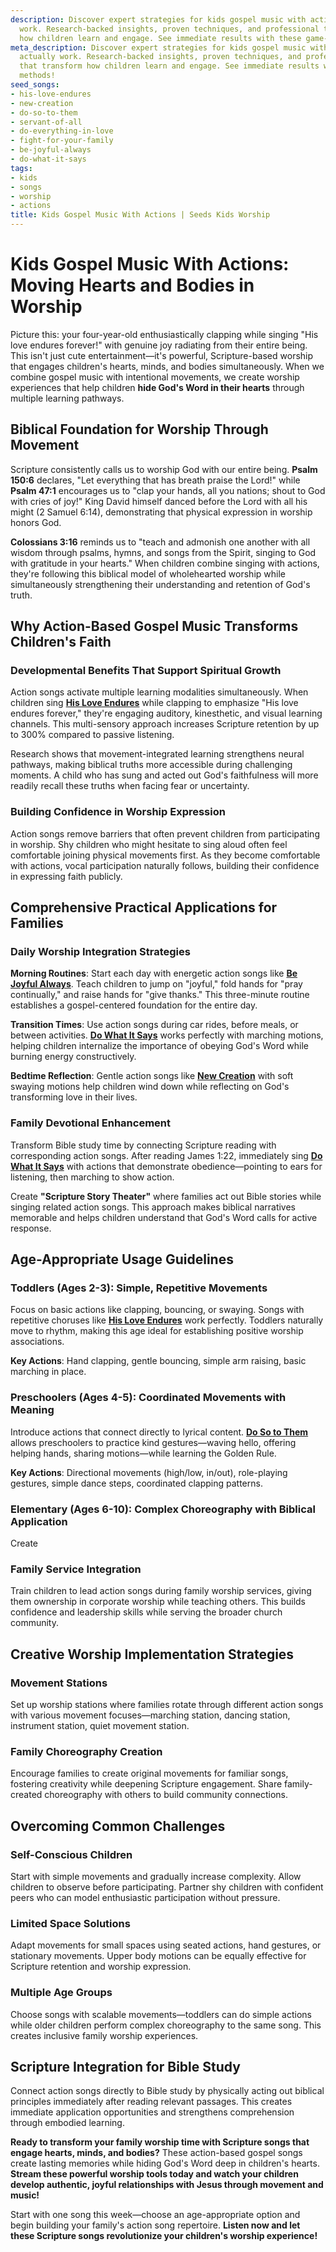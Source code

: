 ```yaml
---
description: Discover expert strategies for kids gospel music with actions that actually
  work. Research-backed insights, proven techniques, and professional tips that transform
  how children learn and engage. See immediate results with these game-changing methods!
meta_description: Discover expert strategies for kids gospel music with actions that
  actually work. Research-backed insights, proven techniques, and professional tips
  that transform how children learn and engage. See immediate results with these game-changing
  methods!
seed_songs:
- his-love-endures
- new-creation
- do-so-to-them
- servant-of-all
- do-everything-in-love
- fight-for-your-family
- be-joyful-always
- do-what-it-says
tags:
- kids
- songs
- worship
- actions
title: Kids Gospel Music With Actions | Seeds Kids Worship
---
```

# Kids Gospel Music With Actions: Moving Hearts and Bodies in Worship

Picture this: your four-year-old enthusiastically clapping while singing "His love endures forever!" with genuine joy radiating from their entire being. This isn't just cute entertainment—it's powerful, Scripture-based worship that engages children's hearts, minds, and bodies simultaneously. When we combine gospel music with intentional movements, we create worship experiences that help children **hide God's Word in their hearts** through multiple learning pathways.

## Biblical Foundation for Worship Through Movement

Scripture consistently calls us to worship God with our entire being. **Psalm 150:6** declares, "Let everything that has breath praise the Lord!" while **Psalm 47:1** encourages us to "clap your hands, all you nations; shout to God with cries of joy!" King David himself danced before the Lord with all his might (2 Samuel 6:14), demonstrating that physical expression in worship honors God.

**Colossians 3:16** reminds us to "teach and admonish one another with all wisdom through psalms, hymns, and songs from the Spirit, singing to God with gratitude in your hearts." When children combine singing with actions, they're following this biblical model of wholehearted worship while simultaneously strengthening their understanding and retention of God's truth.

## Why Action-Based Gospel Music Transforms Children's Faith

### Developmental Benefits That Support Spiritual Growth

Action songs activate multiple learning modalities simultaneously. When children sing [**His Love Endures**](https://seedskidsworship.com/product/his-love-endures-psalm-1361-6-26/) while clapping to emphasize "His love endures forever," they're engaging auditory, kinesthetic, and visual learning channels. This multi-sensory approach increases Scripture retention by up to 300% compared to passive listening.

Research shows that movement-integrated learning strengthens neural pathways, making biblical truths more accessible during challenging moments. A child who has sung and acted out God's faithfulness will more readily recall these truths when facing fear or uncertainty.

### Building Confidence in Worship Expression

Action songs remove barriers that often prevent children from participating in worship. Shy children who might hesitate to sing aloud often feel comfortable joining physical movements first. As they become comfortable with actions, vocal participation naturally follows, building their confidence in expressing faith publicly.

## Comprehensive Practical Applications for Families

### Daily Worship Integration Strategies

**Morning Routines**: Start each day with energetic action songs like [**Be Joyful Always**](https://seedskidsworship.com/product/joyful-always-1-thessalonians-516-18/). Teach children to jump on "joyful," fold hands for "pray continually," and raise hands for "give thanks." This three-minute routine establishes a gospel-centered foundation for the entire day.

**Transition Times**: Use action songs during car rides, before meals, or between activities. [**Do What It Says**](https://seedskidsworship.com/product/do-what-it-says-james-122-2/) works perfectly with marching motions, helping children internalize the importance of obeying God's Word while burning energy constructively.

**Bedtime Reflection**: Gentle action songs like [**New Creation**](https://seedskidsworship.com/product/new-creation-2-corinthians-517-3/) with soft swaying motions help children wind down while reflecting on God's transforming love in their lives.

### Family Devotional Enhancement

Transform Bible study time by connecting Scripture reading with corresponding action songs. After reading James 1:22, immediately sing [**Do What It Says**](https://seedskidsworship.com/product/do-what-it-says-james-122-2/) with actions that demonstrate obedience—pointing to ears for listening, then marching to show action.

Create **"Scripture Story Theater"** where families act out Bible stories while singing related action songs. This approach makes biblical narratives memorable and helps children understand that God's Word calls for active response.

## Age-Appropriate Usage Guidelines

### Toddlers (Ages 2-3): Simple, Repetitive Movements
Focus on basic actions like clapping, bouncing, or swaying. Songs with repetitive choruses like [**His Love Endures**](https://seedskidsworship.com/product/his-love-endures-psalm-1361-6-26/) work perfectly. Toddlers naturally move to rhythm, making this age ideal for establishing positive worship associations.

**Key Actions**: Hand clapping, gentle bouncing, simple arm raising, basic marching in place.

### Preschoolers (Ages 4-5): Coordinated Movements with Meaning
Introduce actions that connect directly to lyrical content. [**Do So to Them**](https://seedskidsworship.com/product/do-so-to-them-luke-631/) allows preschoolers to practice kind gestures—waving hello, offering helping hands, sharing motions—while learning the Golden Rule.

**Key Actions**: Directional movements (high/low, in/out), role-playing gestures, simple dance steps, coordinated clapping patterns.

### Elementary (Ages 6-10): Complex Choreography with Biblical Application
Create

### Family Service Integration
Train children to lead action songs during family worship services, giving them ownership in corporate worship while teaching others. This builds confidence and leadership skills while serving the broader church community.

## Creative Worship Implementation Strategies

### Movement Stations
Set up worship stations where families rotate through different action songs with various movement focuses—marching station, dancing station, instrument station, quiet movement station.

### Family Choreography Creation
Encourage families to create original movements for familiar songs, fostering creativity while deepening Scripture engagement. Share family-created choreography with others to build community connections.

## Overcoming Common Challenges

### Self-Conscious Children
Start with simple movements and gradually increase complexity. Allow children to observe before participating. Partner shy children with confident peers who can model enthusiastic participation without pressure.

### Limited Space Solutions
Adapt movements for small spaces using seated actions, hand gestures, or stationary movements. Upper body motions can be equally effective for Scripture retention and worship expression.

### Multiple Age Groups
Choose songs with scalable movements—toddlers can do simple actions while older children perform complex choreography to the same song. This creates inclusive family worship experiences.

## Scripture Integration for Bible Study

Connect action songs directly to Bible study by physically acting out biblical principles immediately after reading relevant passages. This creates immediate application opportunities and strengthens comprehension through embodied learning.

**Ready to transform your family worship time with Scripture songs that engage hearts, minds, and bodies?** These action-based gospel songs create lasting memories while hiding God's Word deep in children's hearts. **Stream these powerful worship tools today and watch your children develop authentic, joyful relationships with Jesus through movement and music!**

Start with one song this week—choose an age-appropriate option and begin building your family's action song repertoire. **Listen now and let these Scripture songs revolutionize your children's worship experience!**

<script type="application/ld+json">
{
  "@context": "https://schema.org",
  "@type": "Article",
  "headline": "Kids Gospel Music With Actions",
  "author": {
    "@type": "Organization",
    "name": "Seeds Kids Worship"
  },
  "publisher": {
    "@type": "Organization",
    "name": "Seeds Kids Worship",
    "logo": {
      "@type": "ImageObject",
      "url": "https://seedskidsworship.com/logo.png"
    }
  },
  "datePublished": "2025-09-05T12:47:42.956830",
  "dateModified": "2025-09-05T12:47:42.956846",
  "description": "Discover expert strategies for kids gospel music with actions that actually work. Research-backed insights, proven techniques, and professional tips that transf",
  "mainEntityOfPage": {
    "@type": "WebPage",
    "@id": "https://seedskidsworship.com/activities/kids-gospel-music-with-actions/"
  }
}
</script>

<script type="application/ld+json">
{
  "@context": "https://schema.org",
  "@type": "Product",
  "name": "His Love Endures",
  "description": "Thanksgiving song declaring that God's love endures forever from Psalm 136:1-6, 26",
  "url": "https://seedskidsworship.com/product/his-love-endures-psalm-1361-6-26/",
  "brand": {
    "@type": "Brand",
    "name": "Seeds Kids Worship"
  },
  "category": "Children's Christian Music",
  "album": "Seeds of Praise"
}
</script>

<script type="application/ld+json">
{
  "@context": "https://schema.org",
  "@type": "Product",
  "name": "New Creation",
  "description": "Peaceful lullaby from Psalm 62:1–2 that comforts children with the truth that rest and salvation come from God alone.",
  "url": "https://seedskidsworship.com/product/new-creation-2-corinthians-517-3/",
  "brand": {
    "@type": "Brand",
    "name": "Seeds Kids Worship"
  },
  "category": "Children's Christian Music",
  "album": "Seeds of Faith / Seeds of Easter EP"
}
</script>

<script type="application/ld+json">
{
  "@context": "https://schema.org",
  "@type": "Product",
  "name": "Do So To Them",
  "description": "A scripture song about the Golden Rule - treating others as you want to be treated",
  "url": "https://seedskidsworship.com/product/do-so-to-them-luke-631/",
  "brand": {
    "@type": "Brand",
    "name": "Seeds Kids Worship"
  },
  "category": "Children's Christian Music",
  "album": "Hope"
}
</script>

<script type="application/ld+json">
{
  "@context": "https://schema.org
